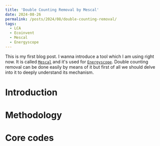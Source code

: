 ```yaml
---
title: 'Double Counting Removal by Mescal'
date: 2024-08-26
permalink: /posts/2024/08/double-counting-removal/
tags:
  - LCA
  - Ecoinvent
  - Mescal
  - Energyscope
---
```


This is my first blog post. I wanna introduce a tool which I am using right now. It is called [`Mescal`](https://mescal.readthedocs.io/en/latest/) and it's used for [`Energyscope`](https://energyscope.readthedocs.io/en/master/sections/Releases.html). Double counting removal can be done easily by means of it but first of all we should delve into it to deeply understand its mechanism.

# Introduction

# Methodology

# Core codes